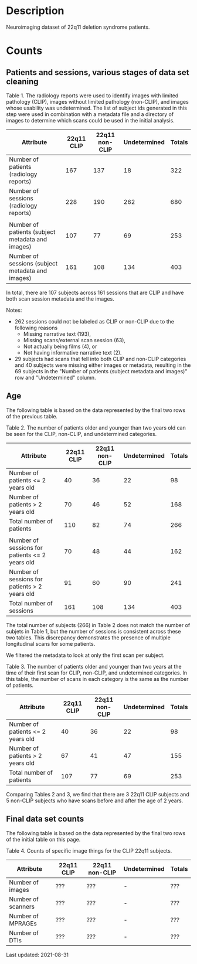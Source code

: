 # Description

Neuroimaging dataset of 22q11 deletion syndrome patients.

# Counts

## Patients and sessions, various stages of data set cleaning

Table 1. The radiology reports were used to identify images with limited pathology (CLIP), images without limited pathology (non-CLIP), and images whose usability was undetermined. The list of subject ids generated in this step were used in combination with a metadata file and a directory of images to determine which scans could be used in the initial analysis. 

| Attribute                                        | 22q11 CLIP | 22q11 non-CLIP | Undetermined | Totals |
|--------------------------------------------------|------------|----------------|--------------|--------|
| Number of patients (radiology reports)           | 167        | 137            |  18          | 322    | 
| Number of sessions (radiology reports)           | 228        | 190            | 262          | 680    |
|                                                  |            |                |              |        |
| Number of patients (subject metadata and images) | 107        |  77            |  69          | 253    |
| Number of sessions (subject metadata and images) | 161        | 108            | 134          | 403    |

In total, there are 107 subjects across 161 sessions that are CLIP and have both scan session metadata and the images.

Notes:
- 262 sessions could not be labeled as CLIP or non-CLIP due to the following reasons
  - Missing narrative text (193),
  - Missing scans/external scan session (63), 
  - Not actually being films (4), or 
  - Not having informative narrative text (2).
- 29 subjects had scans that fell into both CLIP and non-CLIP categories and 40 subjects were missing either images or metadata, resulting in the 69 subjects in the "Number of patients (subject metadata and images)" row and "Undetermined" column. 

## Age

The following table is based on the data represented by the final two rows of the previous table.

Table 2. The number of patients older and younger than two years old can be seen for the CLIP, non-CLIP, and undetermined categories.

| Attribute                                        | 22q11 CLIP | 22q11 non-CLIP | Undetermined | Totals |
|--------------------------------------------------|------------|----------------|--------------|--------|
| Number of patients <= 2 years old                |  40        |  36            |  22          |  98    |
| Number of patients > 2 years old                 |  70        |  46            |  52          | 168    |
| Total number of patients                         | 110        |  82            |  74          | 266    |
|                                                  |            |                |              |        |
| Number of sessions for patients <= 2 years old   |  70        |  48            |  44          | 162    |
| Number of sessions for patients > 2 years old    |  91        |  60            |  90          | 241    |
| Total number of sessions                         | 161        | 108            | 134          | 403    |

The total number of subjects (266) in Table 2 does not match the number of subjets in Table 1, but the number of sessions is consistent across these two tables. This discrepancy demonstrates the presence of multiple longitudinal scans for some patients. 

We filtered the metadata to look at only the first scan per subject.

Table 3. The number of patients older and younger than two years at the time of their first scan for CLIP, non-CLIP, and undetermined categories. In this table, the number of scans in each category is the same as the number of patients.

| Attribute                                        | 22q11 CLIP | 22q11 non-CLIP | Undetermined | Totals |
|--------------------------------------------------|------------|----------------|--------------|--------|
| Number of patients <= 2 years old                |  40        |  36            |  22          |  98    |
| Number of patients > 2 years old                 |  67        |  41            |  47          | 155    |
| Total number of patients                         | 107        |  77            |  69          | 253    |

Comparing Tables 2 and 3, we find that there are 3 22q11 CLIP subjects and 5 non-CLIP subjects who have scans before and after the age of 2 years.


## Final data set counts

The following table is based on the data represented by the final two rows of the initial table on this page.

Table 4. Counts of specific image things for the CLIP 22q11 subjects.

| Attribute                                        | 22q11 CLIP | 22q11 non-CLIP | Undetermined | Totals |
|--------------------------------------------------|------------|----------------|--------------|--------|
| Number of images                                 | ???        | ???            |   -          | ???    |
| Number of scanners                               | ???        | ???            |   -          | ???    |
| Number of MPRAGEs                                | ???        | ???            |   -          | ???    | 
| Number of DTIs                                   | ???        | ???            |   -          | ???    |



Last updated: 2021-08-31
